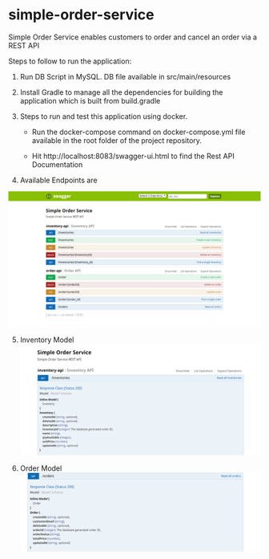 # simple-order-service
Simple Order Service enables customers to order and cancel an order via a REST API 


Steps to follow to run the application: 

1. Run DB Script in MySQL. DB file available in src/main/resources

2. Install Gradle to manage all the dependencies for building the application which is built from build.gradle 

3. Steps to run and test this application using docker. 
   - Run the docker-compose command on docker-compose.yml file available in the root folder of the project repository. 
   
   - Hit http://localhost:8083/swagger-ui.html to find the Rest API Documentation 

4. Available Endpoints are 

![Alt text](./simple-order-service/simpleorderservice/images/endpoints.PNG?raw=true "Optional Title")

5. Inventory Model 
![Alt text](./simple-order-service/simpleorderservice/images/inventoryModel.PNG?raw=true "Optional Title")

6. Order Model
![Alt text](./simple-order-service/simpleorderservice/images/ordermodel.PNG?raw=true "Optional Title")

